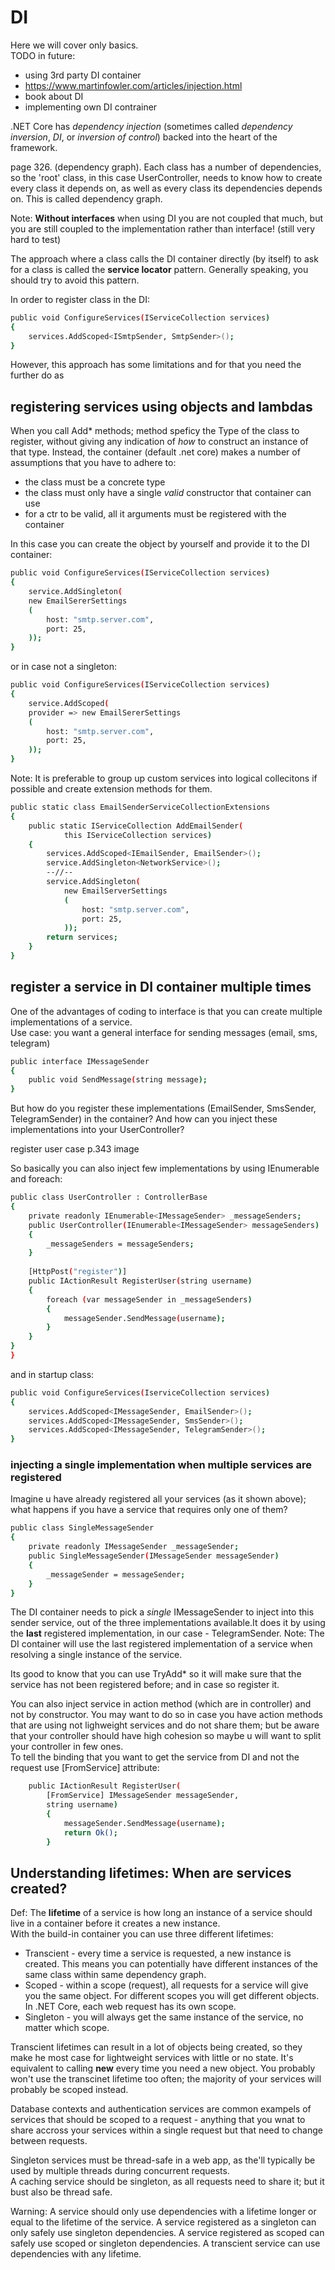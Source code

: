 # DI
Here we will cover only basics.  
TODO in future: 
* using 3rd party DI container
* https://www.martinfowler.com/articles/injection.html
* book about DI
* implementing own DI contrainer


.NET Core has _dependency injection_ (sometimes called _dependency inversion_, _DI_, or _inversion of control_) backed into the heart of the framework.  

page 326. (dependency graph).
Each class has a number of dependencies, so the 'root' class, in this case UserController, needs to know how to create every class it depends on, as well as every class its dependencies depends on. This is called dependency graph.  


Note: **Without interfaces** when using DI you are not coupled that much, but you are still coupled to the implementation rather than interface! (still very hard to test)  


The approach where a class calls the DI container directly (by itself) to ask for a class is called the **service locator** pattern. Generally speaking, you should try to avoid this pattern.  

In order to register class in the DI:
```sh
public void ConfigureServices(IServiceCollection services)
{
    services.AddScoped<ISmtpSender, SmtpSender>();
}
```

However, this approach has some limitations and for that you need the further do as
## registering services using objects and lambdas
When you call Add* methods; method speficy the Type of the class to register, without giving any indication of _how_ to construct an instance of that type. Instead, the container (default .net core) makes a number of assumptions that you have to adhere to:
* the class must be a concrete type
* the class must only have a single *valid* constructor that container can use
* for a ctr to be valid, all it arguments must be registered with the container

In this case you can create the object by yourself and provide it to the DI container:
```sh
public void ConfigureServices(IServiceCollection services)
{
    service.AddSingleton(
    new EmailSererSettings
    (
        host: "smtp.server.com",
        port: 25,
    ));
}
```

or in case not a singleton:
```sh
public void ConfigureServices(IServiceCollection services)
{
    service.AddScoped(
    provider => new EmailSererSettings
    (
        host: "smtp.server.com",
        port: 25,
    ));
}
```

Note: It is preferable to group up custom services into logical collecitons if possible and create extension methods for them.
```sh
public static class EmailSenderServiceCollectionExtensions
{
    public static IServiceCollection AddEmailSender(
            this IServiceCollection services)
    {
        services.AddScoped<IEmailSender, EmailSender>();
        service.AddSingleton<NetworkService>();
        --//--
        service.AddSingleton(
            new EmailServerSettings
            (
                host: "smtp.server.com",
                port: 25,
            ));
        return services;
    }
}
```

## register a service in DI container multiple times
One of the advantages of coding to interface is that you can create multiple implementations of a service.  
Use case: you want a general interface for sending messages (email, sms, telegram)

```sh
public interface IMessageSender
{
    public void SendMessage(string message);
}
```
But how do you register these implementations (EmailSender, SmsSender, TelegramSender) in the container? And how can you inject these implementations into your UserController?  

register user case p.343 image  

So basically you can also inject few implementations by using IEnumerable and foreach:

```sh
public class UserController : ControllerBase
{
    private readonly IEnumerable<IMessageSender> _messageSenders;
    public UserController(IEnumerable<IMessageSender> messageSenders)
    {
        _messageSenders = messageSenders;
    }
    
    [HttpPost("register")]
    public IActionResult RegisterUser(string username)
    {
        foreach (var messageSender in _messageSenders)
        {
            messageSender.SendMessage(username);
        }
    }
}
}
```
and in startup class:
```sh
public void ConfigureServices(IserviceCollection services)
{
    services.AddScoped<IMessageSender, EmailSender>();
    services.AddScoped<IMessageSender, SmsSender>();
    services.AddScoped<IMessageSender, TelegramSender>();
}
```
### injecting a single implementation when multiple services are registered
Imagine u have already registered all your services (as it shown above); what happens if you have a service that requires only one of them?
```sh
public class SingleMessageSender
{
    private readonly IMessageSender _messageSender;
    public SingleMessageSender(IMessageSender messageSender)
    {
        _messageSender = messageSender;
    }
}
```
The DI container needs to pick a _single_ IMessageSender to inject into this sender service, out of the three implementations available.It does it by using the **last** registered implementation, in our case - TelegramSender.
Note: The DI container will use the last registered implementation of a service when resolving a single instance of the service.  

Its good to know that you can use TryAdd* so it will make sure that the service has not been registered before; and in case so register it.  

You can also inject service in action method (which are in controller) and not by constructor. You may want to do so in case you have action methods that are using not lighweight services and do not share them; but be aware that your controller should have high cohesion so maybe u will want to split your controller in few ones.  
To tell the binding that you want to get the service from DI and not the request use [FromService] attribute:
```sh
    public IActionResult RegisterUser(
        [FromService] IMessageSender messageSender,
        string username)
        {
            messageSender.SendMessage(username);
            return Ok();
        }
```

## Understanding lifetimes: When are services created?
Def: The **lifetime** of a service is how long an instance of a service should live in a container before it creates a new instance.  
With the build-in container you can use three different lifetimes:
* Transcient - every time a service is requested, a new instance is created. This means you can potentially have different instances of the same class within same dependency graph.
* Scoped - within a scope (request), all requests for a service will give you the same object. For different scopes you will get different objects. In .NET Core, each web request has its own scope.
* Singleton - you will always get the same instance of the service, no matter which scope.

Transcient lifetimes can result in a lot of objects being created, so they make he most case for lightweight services with little or no state. It's equivalent to calling **new** every time you need a new object. You probably won't use the transcinet lifetime too often; the majority of your services will probably be scoped instead.  

Database contexts and authentication services are common exampels of services that should be scoped to a request - anything that you wnat to share accross your services within a single request but that need to change between requests.  


Singleton services must be thread-safe in a web app, as the'll typically be used by multiple threads during concurrent requests.  
A caching service should be singleton, as all requests need to share it; but it bust also be thread safe.  

Warning: A service should only use dependencies with a lifetime longer or equal to the lifetime of the service. A service registered as a singleton can only safely use singleton dependencies. A service registered as scoped can safely use scoped or singleton dependencies. A transcient service can use dependencies with any lifetime.